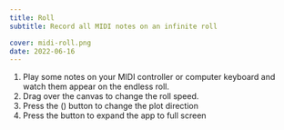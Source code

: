 ```yaml
---
title: Roll
subtitle: Record all MIDI notes on an infinite roll

cover: midi-roll.png
date: 2022-06-16
---
```


<script setup>
import midiRoll from './roll.vue'
</script>

<client-only >
  <midi-roll />
</client-only>


1. Play some notes on your MIDI controller or computer keyboard and watch them appear on the endless roll.
2. Drag over the canvas to change the roll speed.
3. Press the <la-arrow-up /> (<la-arrow-left />) button to change the plot direction
4. Press the <la-expand /> button to expand the app to full screen